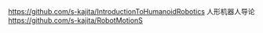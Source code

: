 https://github.com/s-kajita/IntroductionToHumanoidRobotics 人形机器人导论
https://github.com/s-kajita/RobotMotionS

